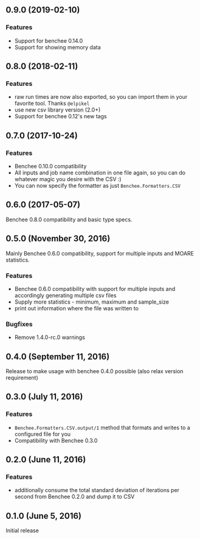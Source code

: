 ## 0.9.0 (2019-02-10)

### Features
* Support for benchee 0.14.0
* Support for showing memory data

## 0.8.0 (2018-02-11)

### Features

* raw run times are now also exported, so you can import them in your favorite tool. Thanks `@elpikel`
* use new csv library version (2.0+)
* Support for benchee 0.12's new tags

## 0.7.0 (2017-10-24)

### Features

* Benchee 0.10.0 compatibility
* All inputs and job name combination in one file again, so you can do whatever magic you desire with the CSV :)
* You can now specify the formatter as just `Benchee.Formatters.CSV`

## 0.6.0 (2017-05-07)

Benchee 0.8.0 compatibility and basic type specs.

## 0.5.0 (November 30, 2016)

Mainly Benchee 0.6.0 compatibility, support for multiple inputs and MOARE statistics.

### Features

* Benchee 0.6.0 compatibility with support for multiple inputs and accordingly generating multiple csv files
* Supply more statistics - minimum, maximum and sample_size
* print out information where the file was written to

### Bugfixes

* Remove 1.4.0-rc.0 warnings

## 0.4.0 (September 11, 2016)

Release to make usage with benchee 0.4.0 possible (also relax version requirement)

## 0.3.0 (July 11, 2016)

### Features
* `Benchee.Formatters.CSV.output/1` method that formats and writes to a configured file for you
* Compatibility with Benchee 0.3.0

## 0.2.0 (June 11, 2016)

### Features

* additionally consume the total standard deviation of iterations per second from Benchee 0.2.0 and dump it to CSV

## 0.1.0 (June 5, 2016)

Initial release
